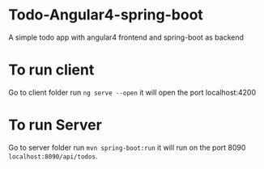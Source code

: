 # Todo-Angular4-spring-boot
A simple todo app with angular4 frontend and spring-boot as backend

# To run client
Go to client folder run `ng serve --open` it will open the port localhost:4200

# To run Server
Go to server folder run `mvn spring-boot:run` it will run on the port 8090 `localhost:8090/api/todos`.
